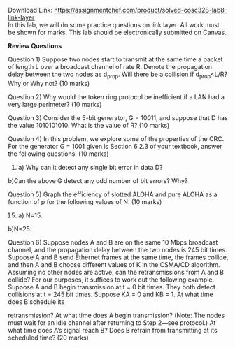 Download Link: https://assignmentchef.com/product/solved-cosc328-lab8-link-layer
<br>
In this lab, we will do some practice questions on link layer. All work must be shown for marks. This lab should be electronically submitted on Canvas.

<strong>Review Questions </strong>

Question 1) Suppose two nodes start to transmit at the same time a packet of length L over a broadcast channel of rate R. Denote the propagation delay between the two nodes as d<sub>prop</sub>. Will there be a collision if d<sub>prop</sub>&lt;L/R? Why or Why not? (10 marks)

Question 2) Why would the token ring protocol be inefficient if a LAN had a very large perimeter? (10 marks)

Question 3) Consider the 5-bit generator, G = 10011, and suppose that D has the value 1010101010. What is the value of R? (10 marks)

Question 4) In this problem, we explore some of the properties of the CRC. For the generator G = 1001 given is Section 6.2.3 of your textbook, answer the following questions. (10 marks)

<ol>

 <li>a) Why can it detect any single bit error in data D?</li>

</ol>

b)Can the above G detect any odd number of bit errors? Why?

Question 5) Graph the efficiency of slotted ALOHA and pure ALOHA as a function of p for the following values of N: (10 marks)

<ol start="15">

 <li>a) N=15.</li>

</ol>

b)N=25.

Question 6) Suppose nodes A and B are on the same 10 Mbps broadcast channel, and the propagation delay between the two nodes is 245 bit times. Suppose A and B send Ethernet frames at the same time, the frames collide, and then A and B choose different values of K in the CSMA/CD algorithm. Assuming no other nodes are active, can the retransmissions from A and B collide? For our purposes, it suffices to work out the following example. Suppose A and B begin transmission at t = 0 bit times. They both detect collisions at t = 245 bit times. Suppose KA = 0 and KB = 1. At what time does B schedule its

retransmission? At what time does A begin transmission? (Note: The nodes must wait for an idle channel after returning to Step 2—see protocol.) At what time does A’s signal reach B? Does B refrain from transmitting at its scheduled time? (20 marks)





